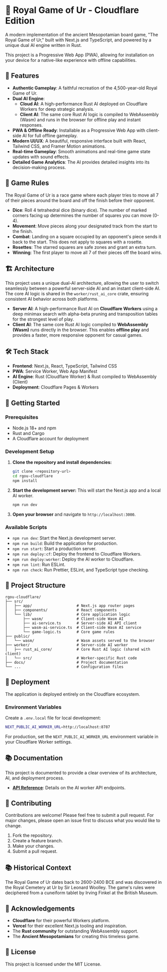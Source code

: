 # 🏺 Royal Game of Ur - Cloudflare Edition

A modern implementation of the ancient Mesopotamian board game, "The Royal Game of Ur," built with Next.js and TypeScript, and powered by a unique dual AI engine written in Rust.

This project is a Progressive Web App (PWA), allowing for installation on your device for a native-like experience with offline capabilities.

## 🌟 Features

- **Authentic Gameplay**: A faithful recreation of the 4,500-year-old Royal Game of Ur.
- **Dual AI Engine**:
  - **Cloud AI**: A high-performance Rust AI deployed on Cloudflare Workers for deep strategic analysis.
  - **Client AI**: The same core Rust AI logic is compiled to WebAssembly (Wasm) and runs in the browser for offline play and instant responses.
- **PWA & Offline Ready**: Installable as a Progressive Web App with client-side AI for full offline gameplay.
- **Modern UI/UX**: A beautiful, responsive interface built with React, Tailwind CSS, and Framer Motion animations.
- **Real-time Gameplay**: Smooth animations and real-time game state updates with sound effects.
- **Detailed Game Analytics**: The AI provides detailed insights into its decision-making process.

## 🎯 Game Rules

The Royal Game of Ur is a race game where each player tries to move all 7 of their pieces around the board and off the finish before their opponent.

- **Dice**: Roll 4 tetrahedral dice (binary dice). The number of marked corners facing up determines the number of squares you can move (0-4).
- **Movement**: Move pieces along your designated track from the start to the finish.
- **Combat**: Landing on a square occupied by an opponent's piece sends it back to the start. This does not apply to squares with a rosette.
- **Rosettes**: The starred squares are safe zones and grant an extra turn.
- **Winning**: The first player to move all 7 of their pieces off the board wins.

## 🏗️ Architecture

This project uses a unique dual-AI architecture, allowing the user to switch seamlessly between a powerful server-side AI and an instant client-side AI. The core AI logic is shared in the `worker/rust_ai_core` crate, ensuring consistent AI behavior across both platforms.

- **Server AI**: A high-performance Rust AI on **Cloudflare Workers** using a deep minimax search with alpha-beta pruning and transposition tables for the strongest level of play.
- **Client AI**: The same core Rust AI logic compiled to **WebAssembly (Wasm)** runs directly in the browser. This enables **offline play** and provides a faster, more responsive opponent for casual games.

## 🛠️ Tech Stack

- **Frontend**: Next.js, React, TypeScript, Tailwind CSS
- **PWA**: Service Worker, Web App Manifest
- **AI Engine**: Rust (Cloudflare Worker) & Rust compiled to WebAssembly (Client)
- **Deployment**: Cloudflare Pages & Workers

## 🚀 Getting Started

### Prerequisites

- Node.js 18+ and npm
- Rust and Cargo
- A Cloudflare account for deployment

### Development Setup

1.  **Clone the repository and install dependencies:**

    ```bash
    git clone <repository-url>
    cd rgou-cloudflare
    npm install
    ```

2.  **Start the development server:**
    This will start the Next.js app and a local AI worker.

    ```bash
    npm run dev
    ```

3.  **Open your browser** and navigate to `http://localhost:3000`.

### Available Scripts

- `npm run dev`: Start the Next.js development server.
- `npm run build`: Build the application for production.
- `npm run start`: Start a production server.
- `npm run deploy:cf`: Deploy the frontend to Cloudflare Workers.
- `npm run deploy:worker`: Deploy the AI worker to Cloudflare.
- `npm run lint`: Run ESLint.
- `npm run check`: Run Prettier, ESLint, and TypeScript type checking.

## 📂 Project Structure

```
rgou-cloudflare/
├── src/
│   ├── app/                    # Next.js app router pages
│   ├── components/             # React components
│   └── lib/                    # Core application logic
│       ├── wasm/               # Client-side Wasm AI
│       ├── ai-service.ts       # Server-side AI API client
│       ├── wasm-ai-service.ts  # Client-side Wasm AI service
│       └── game-logic.ts       # Core game rules
├── public/
│   └── wasm/                   # Wasm assets served to the browser
├── worker/                     # Server-side AI worker
│   ├── rust_ai_core/           # Core Rust AI logic (shared with client)
│   └── src/                    # Worker-specific Rust code
├── docs/                       # Project documentation
└── ...                         # Configuration files
```

## 🚀 Deployment

The application is deployed entirely on the Cloudflare ecosystem.

### Environment Variables

Create a `.env.local` file for local development:

```bash
NEXT_PUBLIC_AI_WORKER_URL=http://localhost:8787
```

For production, set the `NEXT_PUBLIC_AI_WORKER_URL` environment variable in your Cloudflare Worker settings.

## 📚 Documentation

This project is documented to provide a clear overview of its architecture, AI, and deployment process.

- **[API Reference](./docs/api-reference.md)**: Details on the AI worker API endpoints.

## 🤝 Contributing

Contributions are welcome! Please feel free to submit a pull request. For major changes, please open an issue first to discuss what you would like to change.

1.  Fork the repository.
2.  Create a feature branch.
3.  Make your changes.
4.  Submit a pull request.

## 📚 Historical Context

The Royal Game of Ur dates back to 2600-2400 BCE and was discovered in the Royal Cemetery at Ur by Sir Leonard Woolley. The game's rules were deciphered from a cuneiform tablet by Irving Finkel at the British Museum.

## 🙏 Acknowledgements

- **Cloudflare** for their powerful Workers platform.
- **Vercel** for their excellent Next.js tooling and inspiration.
- The **Rust community** for outstanding WebAssembly support.
- The **Ancient Mesopotamians** for creating this timeless game.

## 📝 License

This project is licensed under the MIT License.
